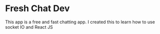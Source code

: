 # Fresh Chat Dev

This app is a free and fast chatting app. I created this to learn how to use socket IO and React JS
